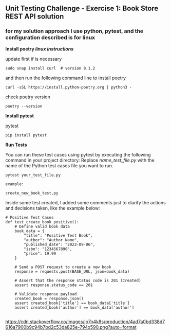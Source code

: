 ## Unit Testing Challenge - Exercise 1: Book Store REST API solution
### for my  solution approach I use python, pytest, and the configuration described is for linux 

**Install poetry _linux instructions_**

update first if is necessary
```
sudo snap install curl  # version 8.1.2
```
and then run the following command line to install poetry
```
curl -sSL https://install.python-poetry.org | python3 -
```
check poetry version 
```
poetry --version
```
**Install pytest**

pytest
```
pip install pytest
```

**Run Tests**

You can run these test cases using pytest by executing the following command in your project directory:
Replace _name_test_file.py_ with the name of the Python test cases file you want to run.
```
pytest your_test_file.py

example:

create_new_book_test.py
```
Inside some test created, I added some comments just to clarify the actions and decisions taken, like the example below:

```
# Positive Test Cases
def test_create_book_positive():
    # Define valid book data
    book_data = {
        "title": "Positive Test Book",
        "author": "Author Name",
        "published_date": "2023-09-06",
        "isbn": "1234567890",
        "price": 19.99
    }

    # Send a POST request to create a new book
    response = requests.post(BASE_URL, json=book_data)

    # Assert that the response status code is 201 (Created)
    assert response.status_code == 201

    # Validate response payload
    created_book = response.json()
    assert created_book['title'] == book_data['title']
    assert created_book['author'] == book_data['author']
    
```    
https://cdn.stackoverflow.co/images/jo7n4k8s/production/4ad7a0bd338d7616a7900b9c94b7bd2c53da825e-794x590.png?auto=format